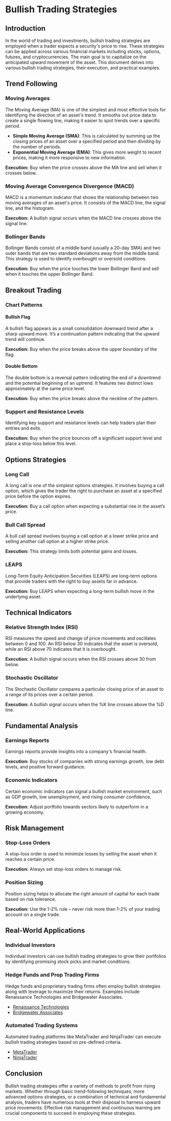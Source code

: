 # Bullish Trading Strategies

## Introduction

In the world of trading and investments, bullish trading strategies are employed when a trader expects a security's price to rise. These strategies can be applied across various financial markets including stocks, options, futures, and cryptocurrencies. The main goal is to capitalize on the anticipated upward movement of the asset. This document delves into various bullish trading strategies, their execution, and practical examples.

## Trend Following

### Moving Averages

The Moving Average (MA) is one of the simplest and most effective tools for identifying the direction of an asset's trend. It smooths out price data to create a single flowing line, making it easier to spot trends over a specific period.

- **Simple Moving Average (SMA)**: This is calculated by summing up the closing prices of an asset over a specified period and then dividing by the number of periods.
- **Exponential Moving Average (EMA)**: This gives more weight to recent prices, making it more responsive to new information.

**Execution:** Buy when the price crosses above the MA line and sell when it crosses below.

### Moving Average Convergence Divergence (MACD)

MACD is a momentum indicator that shows the relationship between two moving averages of an asset's price. It consists of the MACD line, the signal line, and the histogram.

**Execution:** A bullish signal occurs when the MACD line crosses above the signal line. 

### Bollinger Bands

Bollinger Bands consist of a middle band (usually a 20-day SMA) and two outer bands that are two standard deviations away from the middle band. This strategy is used to identify overbought or oversold conditions.

**Execution:** Buy when the price touches the lower Bollinger Band and sell when it touches the upper Bollinger Band.

## Breakout Trading

### Chart Patterns

#### Bullish Flag

A bullish flag appears as a small consolidation downward trend after a sharp upward move. It’s a continuation pattern indicating that the upward trend will continue.

**Execution:** Buy when the price breaks above the upper boundary of the flag.

#### Double Bottom

The double bottom is a reversal pattern indicating the end of a downtrend and the potential beginning of an uptrend. It features two distinct lows approximately at the same price level.

**Execution:** Buy when the price breaks above the neckline of the pattern.

### Support and Resistance Levels

Identifying key support and resistance levels can help traders plan their entries and exits.

**Execution:** Buy when the price bounces off a significant support level and place a stop-loss below this level.

## Options Strategies

### Long Call

A long call is one of the simplest options strategies. It involves buying a call option, which gives the trader the right to purchase an asset at a specified price before the option expires.

**Execution:** Buy a call option when expecting a substantial rise in the asset’s price.

### Bull Call Spread

A bull call spread involves buying a call option at a lower strike price and selling another call option at a higher strike price.

**Execution:** This strategy limits both potential gains and losses.

### LEAPS

Long-Term Equity Anticipation Securities (LEAPS) are long-term options that provide traders with the right to buy assets far in advance.

**Execution:** Buy LEAPS when expecting a long-term bullish move in the underlying asset.

## Technical Indicators

### Relative Strength Index (RSI)

RSI measures the speed and change of price movements and oscillates between 0 and 100. An RSI below 30 indicates that the asset is oversold, while an RSI above 70 indicates that it is overbought.

**Execution:** A bullish signal occurs when the RSI crosses above 30 from below.

### Stochastic Oscillator

The Stochastic Oscillator compares a particular closing price of an asset to a range of its prices over a certain period.

**Execution:** A bullish signal occurs when the %K line crosses above the %D line.

## Fundamental Analysis

### Earnings Reports

Earnings reports provide insights into a company's financial health.

**Execution:** Buy stocks of companies with strong earnings growth, low debt levels, and positive forward guidance.

### Economic Indicators

Certain economic indicators can signal a bullish market environment, such as GDP growth, low unemployment, and rising consumer confidence.

**Execution:** Adjust portfolio towards sectors likely to outperform in a growing economy.

## Risk Management

### Stop-Loss Orders

A stop-loss order is used to minimize losses by selling the asset when it reaches a certain price.

**Execution:** Always set stop-loss orders to manage risk.

### Position Sizing

Position sizing helps to allocate the right amount of capital for each trade based on risk tolerance.

**Execution:** Use the 1-2% rule – never risk more than 1-2% of your trading account on a single trade.

## Real-World Applications

### Individual Investors

Individual investors can use bullish trading strategies to grow their portfolios by identifying promising stock picks and market conditions.

### Hedge Funds and Prop Trading Firms

Hedge funds and proprietary trading firms often employ bullish strategies along with leverage to maximize their returns. Examples include Renaissance Technologies and Bridgewater Associates.

- [Renaissance Technologies](https://www.rentec.com/)
- [Bridgewater Associates](https://www.bridgewater.com/)

### Automated Trading Systems

Automated trading platforms like MetaTrader and NinjaTrader can execute bullish trading strategies based on pre-defined criteria.

- [MetaTrader](https://www.metatrader4.com/en/trading-platform)
- [NinjaTrader](https://www.ninjatrader.com/)

## Conclusion

Bullish trading strategies offer a variety of methods to profit from rising markets. Whether through basic trend-following techniques, more advanced options strategies, or a combination of technical and fundamental analysis, traders have numerous tools at their disposal to harness upward price movements. Effective risk management and continuous learning are crucial components to succeed in employing these strategies.


